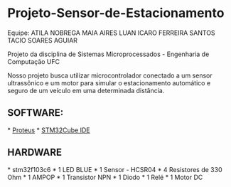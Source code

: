 # Projeto-Sensor-de-Estacionamento
Equipe:
ATILA NOBREGA MAIA AIRES
LUAN ICARO FERREIRA SANTOS
TACIO SOARES AGUIAR

Projeto da disciplina de Sistemas Microprocessados - Engenharia de Computação UFC

Nosso projeto busca utilizar microcontrolador conectado a um sensor ultrassônico e um motor para simular o estacionamento automático e seguro de um veículo em uma determinada distância.

<h2>SOFTWARE:</h2>
* <a href="https://www.labcenter.com/">Proteus</a>
* <a href="https://www.st.com/en/ecosystems/stm32cube.html">STM32Cube IDE</a>

<h2>HARDWARE</h2>
* stm32f103c6
* 1 LED BLUE
* 1 Sensor - HCSR04
* 4 Resistores de 330 Ohm
* 1 AMPOP
* 1 Transistor NPN
* 1 Diodo
* 1 Relé
* 1 Motor DC
